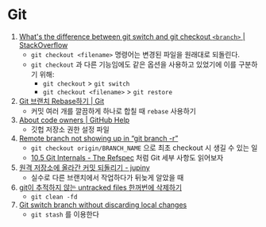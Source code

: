 # Git

1. [What's the difference between git switch and git checkout `<branch>` | StackOverflow](https://stackoverflow.com/questions/57265785/whats-the-difference-between-git-switch-and-git-checkout-branch)
   - `git checkout <filename>` 명령어는 변경된 파일을 원래대로 되돌린다.
   - `git checkout` 과 다른 기능임에도 같은 옵션을 사용하고 있었기에 이를 구분하기 위해:
     - `git checkout` > `git switch`
     - `git checkout <filename>` > `git restore`
2. [Git 브랜치 Rebase하기 | Git](https://git-scm.com/book/ko/v1/Git-%EB%B8%8C%EB%9E%9C%EC%B9%98-Rebase%ED%95%98%EA%B8%B0)
   - 커밋 여러 개를 깔끔하게 하나로 합칠 때 `rebase` 사용하기
3. [About code owners | GitHub Help](https://help.github.com/en/articles/about-code-owners)
   - 깃헙 저장소 권한 설정 파일
4. [Remote branch not showing up in “git branch -r”](https://stackoverflow.com/questions/12319968/remote-branch-not-showing-up-in-git-branch-r)
   - `git checkout origin/BRANCH_NAME` 으로 최초 checkout 시 생길 수 있는 일
   - [10.5 Git Internals - The Refspec](https://git-scm.com/book/en/v2/Git-Internals-The-Refspec) 처럼 Git 세부 사항도 읽어보자
5. [원격 저장소에 올라간 커밋 되돌리기 - jupiny](https://jupiny.com/2019/03/19/revert-commits-in-remote-repository/)
   - 실수로 다른 브랜치에서 작업하다가 뒤늦게 알았을 때
6. [git이 추적하지 않는 untracked files 한꺼번에 삭제하기](https://blog.outsider.ne.kr/1164)
   - `git clean -fd`
7. [Git switch branch without discarding local changes](https://stackoverflow.com/questions/22082307/git-switch-branch-without-discarding-local-changes)
   - `git stash` 를 이용한다

